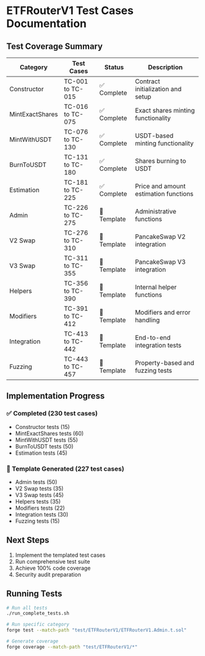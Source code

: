 # ETFRouterV1 Test Cases Documentation

## Test Coverage Summary

| Category | Test Cases | Status | Description |
|----------|------------|---------|-------------|
| Constructor | TC-001 to TC-015 | ✅ Complete | Contract initialization and setup |
| MintExactShares | TC-016 to TC-075 | ✅ Complete | Exact shares minting functionality |
| MintWithUSDT | TC-076 to TC-130 | ✅ Complete | USDT-based minting functionality |
| BurnToUSDT | TC-131 to TC-180 | ✅ Complete | Shares burning to USDT |
| Estimation | TC-181 to TC-225 | ✅ Complete | Price and amount estimation functions |
| Admin | TC-226 to TC-275 | 🔄 Template | Administrative functions |
| V2 Swap | TC-276 to TC-310 | 🔄 Template | PancakeSwap V2 integration |
| V3 Swap | TC-311 to TC-355 | 🔄 Template | PancakeSwap V3 integration |
| Helpers | TC-356 to TC-390 | 🔄 Template | Internal helper functions |
| Modifiers | TC-391 to TC-412 | 🔄 Template | Modifiers and error handling |
| Integration | TC-413 to TC-442 | 🔄 Template | End-to-end integration tests |
| Fuzzing | TC-443 to TC-457 | 🔄 Template | Property-based and fuzzing tests |

## Implementation Progress

### ✅ Completed (230 test cases)
- Constructor tests (15)
- MintExactShares tests (60)
- MintWithUSDT tests (55)
- BurnToUSDT tests (50)
- Estimation tests (45)

### 🔄 Template Generated (227 test cases)
- Admin tests (50)
- V2 Swap tests (35)
- V3 Swap tests (45)
- Helpers tests (35)
- Modifiers tests (22)
- Integration tests (30)
- Fuzzing tests (15)

## Next Steps

1. Implement the templated test cases
2. Run comprehensive test suite
3. Achieve 100% code coverage
4. Security audit preparation

## Running Tests

```bash
# Run all tests
./run_complete_tests.sh

# Run specific category
forge test --match-path "test/ETFRouterV1/ETFRouterV1.Admin.t.sol"

# Generate coverage
forge coverage --match-path "test/ETFRouterV1/*"
```
